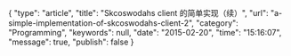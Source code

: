 {
    "type": "article",
    "title": "Skcoswodahs client 的简单实现（续）",
    "url": "a-simple-implementation-of-skcoswodahs-client-2",
    "category": "Programming",
    "keywords": null,
    "date": "2015-02-20",
    "time": "15:16:07",
    "message": true,
    "publish": false
}


